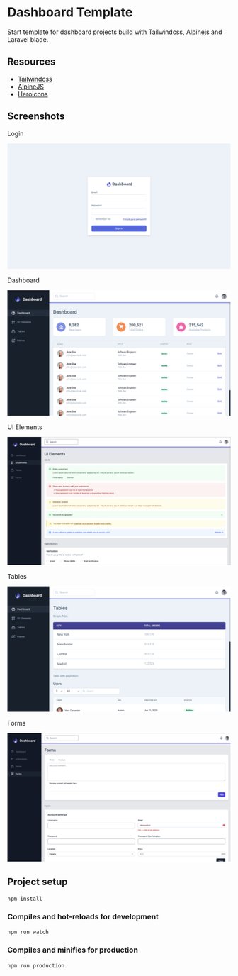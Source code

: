 # Dashboard Template


Start template for dashboard projects build with Tailwindcss, Alpinejs and Laravel blade.


## Resources
- [Tailwindcss](https://tailwindcss.com)
- [AlpineJS](https://github.com/alpinejs/alpine)
- [Heroicons](https://heroicons.dev)

## Screenshots

Login

<img src="screenshots/login.png">

Dashboard

<img src="screenshots/dashboard.png">

UI Elements

<img src="screenshots/ui-elements.png">

Tables

<img src="screenshots/tables.png">

Forms

<img src="screenshots/forms.png">

## Project setup
```
npm install
```

### Compiles and hot-reloads for development
```
npm run watch
```

### Compiles and minifies for production
```
npm run production
```